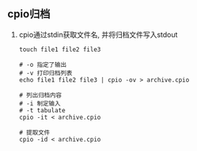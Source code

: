 ## cpio归档
1. cpio通过stdin获取文件名, 并将归档文件写入stdout

   ```
   touch file1 file2 file3

   # -o 指定了输出
   # -v 打印归档列表
   echo file1 file2 file3 | cpio -ov > archive.cpio

   # 列出归档内容
   # -i 制定输入
   # -t tabulate
   cpio -it < archive.cpio

   # 提取文件
   cpio -id < archive.cpio
   ```

